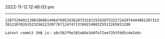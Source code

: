 2022-11-12 12:46:03 pm

---

`1287529491139818608149647605243618733181255438753227242074444881267313381218702615232562232077671247471376922408225513265021286`

`Latest commit SHA is: a8c5b2f9e285a66e34dfa72eef2b3fdd5c4e5a9c `
